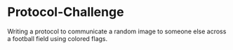 # Protocol-Challenge
Writing a protocol to communicate a random image to someone else across a football field using colored flags. 
